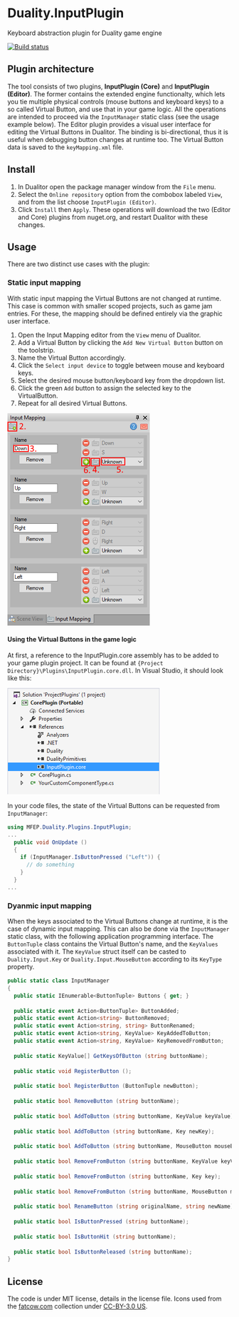 # Duality.InputPlugin
Keyboard abstraction plugin for Duality game engine

[![Build status](https://ci.appveyor.com/api/projects/status/6slo8ymu84yvbbs3?svg=true)](https://ci.appveyor.com/project/mfep/duality-inputplugin)

## Plugin architecture
The tool consists of two plugins, **InputPlugin (Core)** and **InputPlugin (Editor)**. The former contains the extended engine functionalty, which lets you tie multiple physical controls (mouse buttons and keyboard keys) to a so called Virtual Button, and use that in your game logic. All the operations are intended to proceed via the `InputManager` static class (see the usage example below).
The Editor plugin provides a visual user interface for editing the Virtual Buttons in Dualitor. The binding is bi-directional, thus it is useful when debugging button changes at runtime too.
The Virtual Button data is saved to the `keyMapping.xml` file.

## Install
1. In Dualitor open the package manager window from the `File` menu.
2. Select the `Online repository` option from the combobox labeled `View`, and from the list choose `InputPlugin (Editor)`.
3. Click `Install` then `Apply`. These operations will download the two (Editor and Core) plugins from nuget.org, and restart Dualitor with these changes.

## Usage
There are two distinct use cases with the plugin:

### Static input mapping
With static input mapping the Virtual Buttons are not changed at runtime. This case is common with smaller scoped projects, such as game jam entries. For these, the mapping should be defined entirely via the graphic user interface.

1. Open the Input Mapping editor from the `View` menu of Dualitor.
2. Add a Virtual Button by clicking the `Add New Virtual Button` button on the toolstrip.
3. Name the Virtual Button accordingly.
4. Click the `Select input device` to toggle between mouse and keyboard keys.
5. Select the desired mouse button/keyboard key from the dropdown list.
6. Click the green `Add` button to assign the selected key to the VirtualButton.
7. Repeat for all desired Virtual Buttons.

![Static Mapping](https://github.com/mfep/Duality.InputPlugin/raw/master/readme_images/static.png)

#### Using the Virtual Buttons in the game logic
At first, a reference to the InputPlugin.core assembly has to be added to your game plugin project. It can be found at `{Project Directory}\Plugins\InputPlugin.core.dll`. In Visual Studio, it should look like this:

![Reference in Visual Studio](https://github.com/mfep/Duality.InputPlugin/raw/master/readme_images/reference.png)

In your code files, the state of the Virtual Buttons can be requested from `InputManager`:

``` csharp
using MFEP.Duality.Plugins.InputPlugin;
...
  public void OnUpdate ()
  {
    if (InputManager.IsButtonPressed ("Left")) {
      // do something
    }
  }
...
```

### Dyanmic input mapping
When the keys associated to the Virtual Buttons change at runtime, it is the case of dynamic input mapping. This can also be done via the `InputManager` static class, with the following application programming interface. The `ButtonTuple` class contains the Virtual Button's name, and the `KeyValues` associated with it. The `KeyValue` struct itself can be casted to `Duality.Input.Key` or `Duality.Input.MouseButton` according to its `KeyType` property.

``` csharp
public static class InputManager
{
  public static IEnumerable<ButtonTuple> Buttons { get; }

  public static event Action<ButtonTuple> ButtonAdded;
  public static event Action<string> ButtonRemoved;
  public static event Action<string, string> ButtonRenamed;
  public static event Action<string, KeyValue> KeyAddedToButton;
  public static event Action<string, KeyValue> KeyRemovedFromButton;

  public static KeyValue[] GetKeysOfButton (string buttonName);

  public static void RegisterButton ();

  public static bool RegisterButton (ButtonTuple newButton);

  public static bool RemoveButton (string buttonName);

  public static bool AddToButton (string buttonName, KeyValue keyValue);

  public static bool AddToButton (string buttonName, Key newKey);

  public static bool AddToButton (string buttonName, MouseButton mouseButton);

  public static bool RemoveFromButton (string buttonName, KeyValue keyValue);

  public static bool RemoveFromButton (string buttonName, Key key);

  public static bool RemoveFromButton (string buttonName, MouseButton mouseButton);

  public static bool RenameButton (string originalName, string newName);

  public static bool IsButtonPressed (string buttonName);

  public static bool IsButtonHit (string buttonName);

  public static bool IsButtonReleased (string buttonName);
}
```

## License
The code is under MIT license, details in the license file.
Icons used from the [fatcow.com](http://www.fatcow.com/free-icons) collection under [CC-BY-3.0 US](http://creativecommons.org/licenses/by/3.0/us/).
